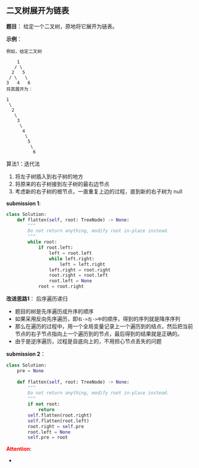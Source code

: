 ## 二叉树展开为链表
**题目**：
给定一个二叉树，原地将它展开为链表。

**示例**：
```
例如，给定二叉树

    1
   / \
  2   5
 / \   \
3   4   6
将其展开为：

1
 \
  2
   \
    3
     \
      4
       \
        5
         \
          6
```

算法1：迭代法
1. 将左子树插入到右子树的地方
2. 将原来的右子树接到左子树的最右边节点
3. 考虑新的右子树的根节点，一直重复上边的过程，直到新的右子树为 null

**submission 1**:
```python
class Solution:
    def flatten(self, root: TreeNode) -> None:
        """
        Do not return anything, modify root in-place instead.
        """
        while root:
            if root.left:
                left = root.left
                while left.right:
                    left = left.right
                left.right = root.right
                root.right = root.left
                root.left = None
            root = root.right
```


**改进思路1**：
后序遍历递归
- 题目的树是先序遍历成升序的顺序
- 如果采用反向先序遍历，即```右->左->中```的顺序，得到的序列就是降序序列
- 那么在遍历的过程中，用一个全局变量记录上一个遍历到的结点，然后把当前节点的右子节点指向上一个遍历到的节点，最后得到的结果就是正确的。
- 由于是逆序遍历，过程是自底向上的，不用担心节点丢失的问题

**submission 2**：
```python
class Solution:
    pre = None
    
    def flatten(self, root: TreeNode) -> None:
        """
        Do not return anything, modify root in-place instead.
        """
        if not root:
            return
        self.flatten(root.right)
        self.flatten(root.left)
        root.right = self.pre
        root.left = None
        self.pre = root
```

<font color="#FF0000">**Attention**</font>:

- 
